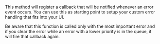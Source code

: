 This method will register a callback that will be notified whenever an error event occurs. You can use this as starting point to setup your custom error handling that fits into your UI.

Be aware that this function is called only with the most important error and if you clear the error while an error with a lower priority is in the queue, it will fire that callback again.
